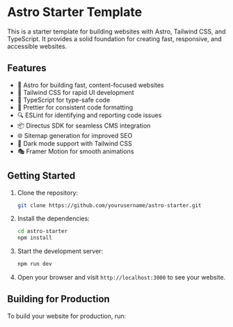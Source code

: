 # Astro Starter Template

This is a starter template for building websites with Astro, Tailwind CSS, and TypeScript. It provides a solid foundation for creating fast, responsive, and accessible websites.

## Features

- 🚀 Astro for building fast, content-focused websites
- 💨 Tailwind CSS for rapid UI development
- 🦾 TypeScript for type-safe code
- 🎨 Prettier for consistent code formatting
- 🔍 ESLint for identifying and reporting code issues
- 📦 Directus SDK for seamless CMS integration
- 🌐 Sitemap generation for improved SEO
- 🌙 Dark mode support with Tailwind CSS
- 🎭 Framer Motion for smooth animations

## Getting Started

1. Clone the repository:

   ```bash
   git clone https://github.com/yourusername/astro-starter.git
   ```

2. Install the dependencies:

   ```bash
   cd astro-starter
   npm install
   ```

3. Start the development server:

   ```bash
   npm run dev
   ```

4. Open your browser and visit `http://localhost:3000` to see your website.

## Building for Production

To build your website for production, run:

